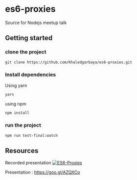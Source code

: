 # es6-proxies
Source for Nodejs meetup talk 

## Getting started

### clone the project

```bash
git clone https://github.com/Khaledgarbaya/es6-proxies.git
```

### Install dependencies

Using yarn 

```bash
yarn
```
using npm 

```bash
npm install
```

### run the project

```bash
npm run test-final:watch
```

## Resources
Recorded presentation
[![ES6-Proxies](https://img.youtube.com/vi/QXmqpsviMc4/0.jpg)](https://www.youtube.com/watch?v=QXmqpsviMc4)

Presentation : https://goo.gl/AZQXCp
